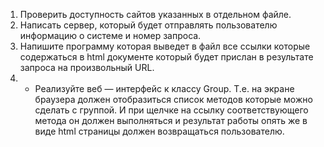 1. Проверить доступность сайтов указанных в отдельном файле.
2. Написать сервер, который будет отправлять пользователю
информацию о системе и номер запроса.
3. Напишите программу которая выведет в файл все ссылки
которые содержаться в html документе который будет прислан в
результате запроса на произвольный URL.
4. * Реализуйте веб — интерфейс к классу Group. Т.е. на экране
браузера должен отобразиться список методов которые можно
сделать с группой. И при щелчке на ссылку соответствующего
метода он должен выполняться и результат работы опять же в виде
html страницы должен возвращаться пользователю.
